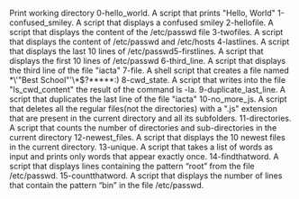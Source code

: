 Print working directory
0-hello_world. A script that prints "Hello, World"
1-confused_smiley. A script that displays a confused smiley
2-hellofile. A script that displays the content of the /etc/passwd file
3-twofiles. A script that displays the content of /etc/passwd and /etc/hosts
4-lastlines. A script that displays the last 10 lines of /etc/passwd5-firstlines. A script that displays the first 10 lines of /etc/passwd
6-third_line. A script that displays the third line of the file "iacta"
7-file. A shell script that creates a file named \*\\'"Best School"\'\\*$\?\*\*\*\*\*:)
8-cwd_state. A script that writes into the file "ls_cwd_content" the result of the command ls -la.
9-duplicate_last_line. A script that duplicates the last line of the file "iacta"
10-no_more_js. A script that deletes all the regular files(not the directories) with a ".js" extension that are present in the current directory and all its subfolders. 
11-directories. A script that counts the number of directories and sub-directories in the current directory
12-newest_files. A script that displays the 10 newest files in the current directory.
13-unique. A script that takes a list of words as input and prints only words that appear exactly once.
14-findthatword. A script that displays lines containing the pattern “root” from the file /etc/passwd.
15-countthatword. A script that displays the number of lines that contain the pattern “bin” in the file /etc/passwd.
